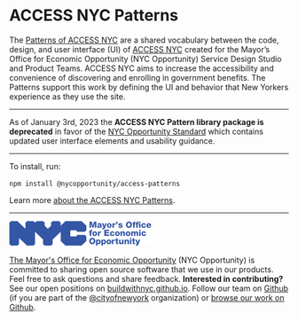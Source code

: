 # ACCESS NYC Patterns

The [Patterns of ACCESS NYC](https://cityofnewyork.github.io/ACCESS-NYC-PATTERNS/) are a shared vocabulary between the code, design, and user interface (UI) of [ACCESS NYC](https://access.nyc.gov) created for the Mayor’s Office for Economic Opportunity (NYC Opportunity) Service Design Studio and Product Teams. ACCESS NYC aims to increase the accessibility and convenience of discovering and enrolling in government benefits. The Patterns support this work by defining the UI and behavior that New Yorkers experience as they use the site.

---

As of January 3rd, 2023 the **ACCESS NYC Pattern library package is deprecated** in favor of the <a href="https://nycopportunity.github.io/standard" target="_blank" rel="noopener">NYC Opportunity Standard</a> which contains updated user interface elements and usability guidance.

---

To install, run:

    npm install @nycopportunity/access-patterns

Learn more [about the ACCESS NYC Patterns](https://cityofnewyork.github.io/ACCESS-NYC-PATTERNS/).

---

![The Mayor's Office for Economic Opportunity](NYCMOEO_SecondaryBlue256px.png)

[The Mayor's Office for Economic Opportunity](http://nyc.gov/opportunity) (NYC Opportunity) is committed to sharing open source software that we use in our products. Feel free to ask questions and share feedback. **Interested in contributing?** See our open positions on [buildwithnyc.github.io](http://buildwithnyc.github.io/). Follow our team on [Github](https://github.com/orgs/CityOfNewYork/teams/nycopportunity) (if you are part of the [@cityofnewyork](https://github.com/CityOfNewYork/) organization) or [browse our work on Github](https://github.com/search?q=nycopportunity).

